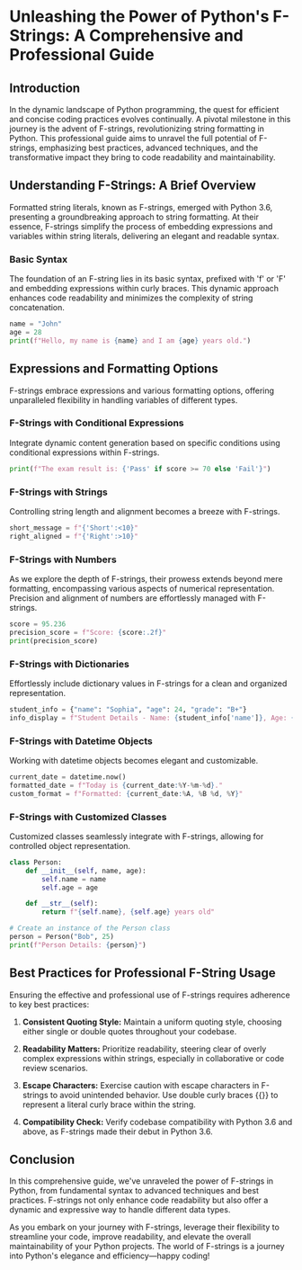 # Unleashing the Power of Python's F-Strings: A Comprehensive and Professional Guide

## Introduction

In the dynamic landscape of Python programming, the quest for efficient and concise coding practices evolves continually. A pivotal milestone in this journey is the advent of F-strings, revolutionizing string formatting in Python. This professional guide aims to unravel the full potential of F-strings, emphasizing best practices, advanced techniques, and the transformative impact they bring to code readability and maintainability.

## Understanding F-Strings: A Brief Overview

Formatted string literals, known as F-strings, emerged with Python 3.6, presenting a groundbreaking approach to string formatting. At their essence, F-strings simplify the process of embedding expressions and variables within string literals, delivering an elegant and readable syntax.

### Basic Syntax

The foundation of an F-string lies in its basic syntax, prefixed with 'f' or 'F' and embedding expressions within curly braces. This dynamic approach enhances code readability and minimizes the complexity of string concatenation.

```python
name = "John"
age = 28
print(f"Hello, my name is {name} and I am {age} years old.")
```

## Expressions and Formatting Options

F-strings embrace expressions and various formatting options, offering unparalleled flexibility in handling variables of different types.

### F-Strings with Conditional Expressions

Integrate dynamic content generation based on specific conditions using conditional expressions within F-strings.

```python
print(f"The exam result is: {'Pass' if score >= 70 else 'Fail'}")
```

### F-Strings with Strings

Controlling string length and alignment becomes a breeze with F-strings.

```python
short_message = f"{'Short':<10}"
right_aligned = f"{'Right':>10}"
```
### F-Strings with Numbers

As we explore the depth of F-strings, their prowess extends beyond mere formatting, encompassing various aspects of numerical representation. Precision and alignment of numbers are effortlessly managed with F-strings.

```python
score = 95.236
precision_score = f"Score: {score:.2f}"
print(precision_score)
```

### F-Strings with Dictionaries

Effortlessly include dictionary values in F-strings for a clean and organized representation.

```python
student_info = {"name": "Sophia", "age": 24, "grade": "B+"}
info_display = f"Student Details - Name: {student_info['name']}, Age: {student_info['age']}, Grade: {student_info['grade']}"
```



### F-Strings with Datetime Objects

Working with datetime objects becomes elegant and customizable.

```python
current_date = datetime.now()
formatted_date = f"Today is {current_date:%Y-%m-%d}."
custom_format = f"Formatted: {current_date:%A, %B %d, %Y}"
```

### F-Strings with Customized Classes
Customized classes seamlessly integrate with F-strings, allowing for controlled object representation.

```python
class Person:
    def __init__(self, name, age):
        self.name = name
        self.age = age

    def __str__(self):
        return f"{self.name}, {self.age} years old"

# Create an instance of the Person class
person = Person("Bob", 25)
print(f"Person Details: {person}")
````

## Best Practices for Professional F-String Usage

Ensuring the effective and professional use of F-strings requires adherence to key best practices:

1. **Consistent Quoting Style:** Maintain a uniform quoting style, choosing either single or double quotes throughout your codebase.

2. **Readability Matters:** Prioritize readability, steering clear of overly complex expressions within strings, especially in collaborative or code review scenarios.

3. **Escape Characters:** Exercise caution with escape characters in F-strings to avoid unintended behavior. Use double curly braces {{}} to represent a literal curly brace within the string.

4. **Compatibility Check:** Verify codebase compatibility with Python 3.6 and above, as F-strings made their debut in Python 3.6.

## Conclusion

In this comprehensive guide, we've unraveled the power of F-strings in Python, from fundamental syntax to advanced techniques and best practices. F-strings not only enhance code readability but also offer a dynamic and expressive way to handle different data types.

As you embark on your journey with F-strings, leverage their flexibility to streamline your code, improve readability, and elevate the overall maintainability of your Python projects. The world of F-strings is a journey into Python's elegance and efficiency—happy coding!
